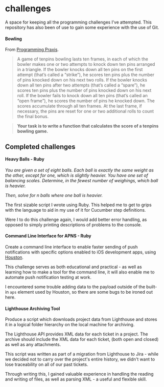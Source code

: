 # challenges

A space for keeping all the programming challenges I've attempted. This repository has also been of use to gain some experience with the use of Git.

#### Bowling

From [Programming Praxis](http://programmingpraxis.com/2009/08/11/uncle-bobs-bowling-game-kata/).

> A game of tenpins bowling lasts ten frames, in each of which the bowler makes one or two attempts to knock down ten pins arranged in a triangle. If the bowler knocks down all ten pins on the first attempt (that’s called a “strike”), he scores ten pins plus the number of pins knocked down on his next two rolls. If the bowler knocks down all ten pins after two attempts (that’s called a “spare”), he scores ten pins plus the number of pins knocked down on his next roll. If the bowler fails to knock down all ten pins (that’s called an “open frame”), he scores the number of pins he knocked down. The scores accumulate through all ten frames. At the last frame, if necessary, the pins are reset for one or two additional rolls to count the final bonus.

> **Your task is to write a function that calculates the score of a tenpins bowling game.**

## Completed challenges

#### Heavy Balls - Ruby

*You are given a set of eight balls. Each ball is exactly the same weight as the other, except for one, which is slightly heavier. You have one set of balancing scales. Determine, in the fewest number of weighings, which ball is heavier.*

*Then, solve for n balls where one ball is heavier.*

The first sizable script I wrote using Ruby. This helped me to get to grips with the language to aid in my use of it for Cucumber step definitions.

Were I to do this challenge again, I would add better error handling, as opposed to simply printing descriptions of problems to the console.

#### Command Line Interface for APNS - Ruby

Create a command line interface to enable faster sending of push notifications with specific options enabled to iOS development apps, using [Houston](https://github.com/nomad/houston/).

This challenge serves as both educational and practical - as well as learning how to make a tool for the command line, it will also enable me to automate push notification testing at work.

I encountered some trouble adding data to the payload outside of the built-in `aps` element used by Houston, so there are some bugs to be ironed out here.

#### Lighthouse Archiving Tool

Produce a script which downloads project data from Lighthouse and stores it in a logical folder hierarchy on the local machine for archiving.

The Lighthouse API provides XML data for each ticket in a project. The archive should include the XML data for each ticket, (both open and closed) as well as any attachments.

This script was written as part of a migration from Lighthouse to Jira - while we decided not to carry over the project's entire history, we didn't want to lose traceability on all of our past tickets.

Through writing this, I gained valuable experience in handling the reading and writing of files, as well as parsing XML - a useful and flexible skill.